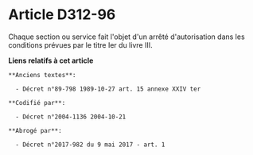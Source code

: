 # Article D312-96

Chaque section ou service fait l'objet d'un arrêté d'autorisation dans les conditions prévues par le titre Ier du livre III.

**Liens relatifs à cet article**

	**Anciens textes**:

	  - Décret n°89-798 1989-10-27 art. 15 annexe XXIV ter

	**Codifié par**:

	  - Décret n°2004-1136 2004-10-21

	**Abrogé par**:

	  - Décret n°2017-982 du 9 mai 2017 - art. 1
